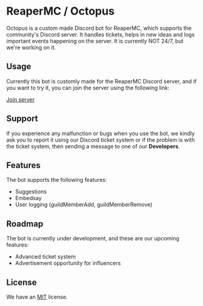 # ReaperMC / Octopus

Octopus is a custom made Discord bot for ReaperMC, which supports the community's Discord server. It handles tickets, helps in new ideas and logs important events happening on the server. It is currently NOT 24/7, but we're working on it.

## Usage

Currently this bot is customly made for the ReaperMC Discord server, and if you want to try it, you can join the server using the following link:

[Join server](https://discord.gg/mPEuCQk2MY)

## Support

If you experience any malfunction or bugs when you use the bot, we kindly ask you to report it using our Discord ticket system or if the problem is with the ticket system, then sending a message to one of our **Developers**.

## Features

The bot supports the following features:

- Suggestions
- Embedsay
- User logging (guildMemberAdd, guildMemberRemove)

## Roadmap

The bot is currently under development, and these are our upcoming features:

- Advanced ticket system
- Advertisement opportunity for influencers

## License

We have an [MIT](https://github.com/SuliLevente/octopus-bot/blob/main/LICENSE.txt) license.
